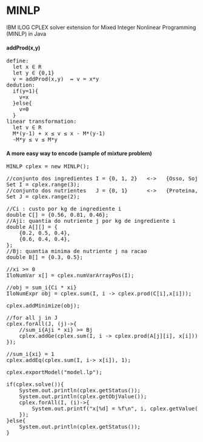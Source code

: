 # MINLP
IBM ILOG CPLEX solver extension for Mixed Integer Nonlinear Programming (MINLP) in Java

#### addProd(x,y)
<pre>
define:
  let x ∈ R
  let y ∈ {0,1}
  v = addProd(x,y)  ↔ v = x*y
dedution: 
  if(y=1){
    v=x
  }else{ 
    v=0 
  }
linear transformation:
  let v ∈ R
  M*(y-1) + x ≤ v ≤ x - M*(y-1)
  -M*y ≤ v ≤ M*y
</pre>

#### A more easy way to encode (sample of mixture problem)
<pre>
MINLP cplex = new MINLP();
        
//conjunto dos ingredientes I = {0, 1, 2}   <->   {Osso, Soja, Peixe}
Set<Integer> I = cplex.range(3);
//conjunto dos nutrientes   J = {0, 1}      <->   {Proteina, Calcio}
Set<Integer> J = cplex.range(2);

//Ci : custo por kg de ingrediente i
double C[] = {0.56, 0.81, 0.46};     
//Aji: quantia do nutriente j por kg de ingrediente i
double A[][] = {
	{0.2, 0.5, 0.4},
	{0.6, 0.4, 0.4},
};
//Bj: quantia minima de nutriente j na racao
double B[] = {0.3, 0.5};

//xi >= 0
IloNumVar x[] = cplex.numVarArrayPos(I);

//obj = sum_i{Ci * xi}
IloNumExpr obj = cplex.sum(I, i -> cplex.prod(C[i],x[i]));

cplex.addMinimize(obj);

//for all j in J
cplex.forAll(J, (j)->{
	//sum_i{Aji * xi} >= Bj
	cplex.addGe(cplex.sum(I, i -> cplex.prod(A[j][i], x[i])), B[j]);
});

//sum_i{xi} = 1
cplex.addEq(cplex.sum(I, i-> x[i]), 1);

cplex.exportModel("model.lp");

if(cplex.solve()){
	System.out.println(cplex.getStatus());
	System.out.println(cplex.getObjValue());
	cplex.forAll(I, (i)->{
		System.out.printf("x[%d] = %f\n", i, cplex.getValue(x[i]));
	});
}else{
	System.out.println(cplex.getStatus());
}
</pre>